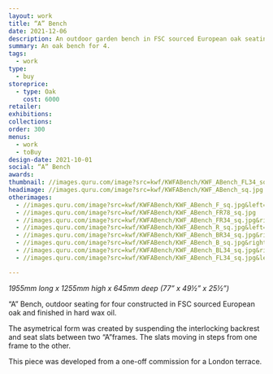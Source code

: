 ```yaml
---
layout: work
title: “A” Bench
date: 2021-12-06
description: An outdoor garden bench in FSC sourced European oak seating 4 people. Finished with a hard wax oil. Sustainable designer garden furniture.
summary: An oak bench for 4.
tags:
  - work
type:
  - buy
storeprice:
  - type: Oak
    cost: 6000
retailer:
exhibitions:
collections:
order: 300
menus:
  - work
  - toBuy
design-date: 2021-10-01
social: “A” Bench
awards:
thumbnail: //images.quru.com/image?src=kwf/KWFABench/KWF_ABench_FL34_sq.jpg&left=0.1875&top=0.15&right=0.875&bottom=0.8375&width=175&height=175&fill=auto
headimage: //images.quru.com/image?src=kwf/KWFABench/KWF_ABench_sq.jpg
otherimages: 
  - //images.quru.com/image?src=kwf/KWFABench/KWF_ABench_F_sq.jpg&left=0.15937&top=0.0875&right=0.93438&bottom=0.8625
  - //images.quru.com/image?src=kwf/KWFABench/KWF_ABench_FR78_sq.jpg
  - //images.quru.com/image?src=kwf/KWFABench/KWF_ABench_FR34_sq.jpg&right=0.8625&bottom=0.84063&left=0.13125&top=0.10938
  - //images.quru.com/image?src=kwf/KWFABench/KWF_ABench_R_sq.jpg&left=0.13125&top=0.22813&right=0.76563&bottom=0.8625
  - //images.quru.com/image?src=kwf/KWFABench/KWF_ABench_BR34_sq.jpg&right=0.88438&bottom=0.90313&left=0.10625&top=0.125
  - //images.quru.com/image?src=kwf/KWFABench/KWF_ABench_B_sq.jpg&right=0.9&bottom=0.95&left=0.0625&top=0.1125
  - //images.quru.com/image?src=kwf/KWFABench/KWF_ABench_BL34_sq.jpg&right=0.8375&bottom=0.77813&left=0.13438&top=0.075
  - //images.quru.com/image?src=kwf/KWFABench/KWF_ABench_FL34_sq.jpg&left=0.1875&top=0.15&right=0.875&bottom=0.8375

---
```

_1955mm long x 1255mm high x 645mm deep (77&rdquo; x 49&frac12;&rdquo; x 25&frac12;&rdquo;)_

&ldquo;A&rdquo; Bench, outdoor seating for four constructed in FSC sourced European oak and finished in hard wax oil.

The asymetrical form was created by suspending the interlocking backrest and seat slats between two &ldquo;A&rdquo;frames. The slats moving in steps from one frame to the other.

This piece was developed from a one-off commission for a London terrace.
